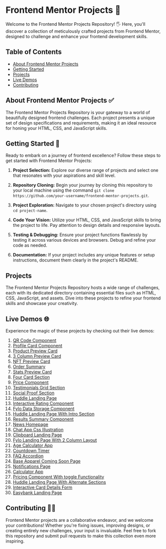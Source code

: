 # Frontend Mentor Projects 🚀

Welcome to the Frontend Mentor Projects Repository! 🖐️ Here, you'll discover a collection of meticulously crafted projects from Frontend Mentor, designed to challenge and enhance your frontend development skills.

## Table of Contents

- [About Frontend Mentor Projects](#about-frontend-mentor-projects)
- [Getting Started](#getting-started)
- [Projects](#projects)
- [Live Demos](#live-demos)
- [Contributing](#contributing)

## About Frontend Mentor Projects ✅

The Frontend Mentor Projects Repository is your gateway to a world of beautifully designed frontend challenges. Each project presents a unique set of design specifications and requirements, making it an ideal resource for honing your HTML, CSS, and JavaScript skills.

## Getting Started 📝

Ready to embark on a journey of frontend excellence? Follow these steps to get started with Frontend Mentor Projects:

1. **Project Selection:** Explore our diverse range of projects and select one that resonates with your aspirations and skill level.

2. **Repository Cloning:** Begin your journey by cloning this repository to your local machine using the command `git clone https://github.com/your-username/frontend-mentor-projects.git`.

3. **Project Exploration:** Navigate to your chosen project's directory using `cd project-name`.

4. **Code Your Vision:** Utilize your HTML, CSS, and JavaScript skills to bring the project to life. Pay attention to design details and responsive layouts.

5. **Testing & Debugging:** Ensure your project functions flawlessly by testing it across various devices and browsers. Debug and refine your code as needed.

6. **Documentation:** If your project includes any unique features or setup instructions, document them clearly in the project's README.

## Projects

The Frontend Mentor Projects Repository hosts a wide range of challenges, each with its dedicated directory containing essential files such as HTML, CSS, JavaScript, and assets. Dive into these projects to refine your frontend skills and showcase your creativity.

## Live Demos 🌐

Experience the magic of these projects by checking out their live demos:

1. [QR Code Component](https://fm-01-qr-code-component.netlify.app)
2. [Profile Card Component](https://fm-02-profile-card-component.netlify.app)
3. [Product Preview Card](https://fm-03-product-preview-card.netlify.app)
4. [3 Column Preview Card](https://fm-04-three-column-preview-card.netlify.app)
5. [NFT Preview Card](https://fm-05-nft-preview-card-component.netlify.app)
6. [Order Summary](https://fm-06-order-summary.netlify.app)
7. [Stats Preview Card](https://fm-07-stats-preview-card.netlify.app)
8. [Four Card Section](https://fm-08-four-card-section.netlify.app)
9. [Price Component](https://fm-09-price-component.netlify.app)
10. [Testimonials Grid Section](https://fm-10-testimonials-grid-section.netlify.app)
11. [Social Proof Section](https://fm-11-social-proof-section.netlify.app)
12. [Huddle Landing Page](https://fm-12-huddle-landing-page.netlify.app)
13. [Interactive Rating Component](https://fm-13-interactive-rating-component.netlify.app)
14. [Fylo Data Storage Component](https://fm-14-fylo-data-storage-component.netlify.app)
15. [Huddle Landing Page With Intro Section](https://fm-15-huddle-landing-page-intro.netlify.app)
16. [Results Summary Component](https://fm-16-results-summary-component.netlify.app)
17. [News Homepage](https://fm-17-news-homepage.netlify.app)
18. [Chat App Css Illustration](https://fm-18-chat-app-css-illustration.netlify.app)
19. [Clipboard Landing Page](https://fm-19-clipboard-landing-page.netlify.app)
20. [Fylo Landing Page With 2 Column Layout](https://fm-20-fylo-landing-page-column-layout.netlify.app)
21. [Age Calculator App](https://fm-21-age-calculator-app.netlify.app)
22. [Countdown Timer](https://fm-22-countdown-timer.netlify.app)
23. [FAQ Accordion](https://fm-23-faq-accordion.netlify.app)
24. [Base Apparel Coming Soon Page](https://fm-24-base-apparel-coming-soon.netlify.app)
25. [Notifications Page](https://fm-25-notifications-page.netlify.app)
26. [Calculator App](https://fm-26-calculator-app.netlify.app)
27. [Pricing Component With toggle Functionality](https://fm-27-pricing-component-with-toggle.netlify.app)
28. [Huddle Landing Page With Alternate Sections](https://fm-28-huddle-landing-page-alternate.netlify.app)
29. [Interactive Card Details Form](https://fm-29-interactive-card-details-form.netlify.app)
30. [Easybank Landing Page](https://fm-30-easybank-landing-page.netlify.app)

## Contributing 🥳🎉

Frontend Mentor projects are a collaborative endeavor, and we welcome your contributions! Whether you're fixing issues, improving designs, or creating entirely new challenges, your input is invaluable. Feel free to fork this repository and submit pull requests to make this collection even more inspiring.
